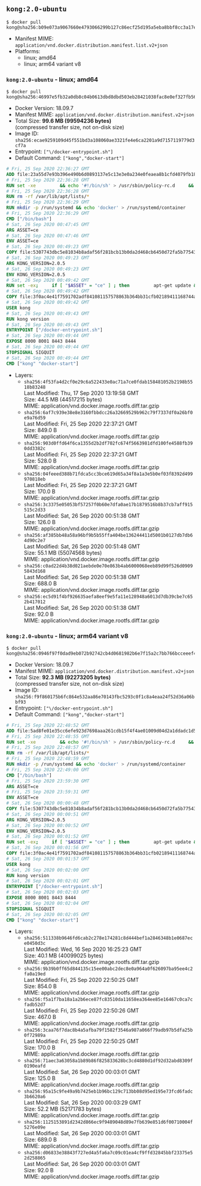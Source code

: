 ## `kong:2.0-ubuntu`

```console
$ docker pull kong@sha256:b09e073a9067660e4793066299b127c86ecf25d195a5eba8bbf8cc3a17e0dd76
```

-	Manifest MIME: `application/vnd.docker.distribution.manifest.list.v2+json`
-	Platforms:
	-	linux; amd64
	-	linux; arm64 variant v8

### `kong:2.0-ubuntu` - linux; amd64

```console
$ docker pull kong@sha256:46997e5fb32a0db8c04b0613dbd8dbd503eb28421038fac8e0ef327fb561e770
```

-	Docker Version: 18.09.7
-	Manifest MIME: `application/vnd.docker.distribution.manifest.v2+json`
-	Total Size: **99.6 MB (99594236 bytes)**  
	(compressed transfer size, not on-disk size)
-	Image ID: `sha256:ecae9259109d45f551bd3a108060ae3321fe4e6ca2201a9d7157119779d3cf7a`
-	Entrypoint: `["\/docker-entrypoint.sh"]`
-	Default Command: `["kong","docker-start"]`

```dockerfile
# Fri, 25 Sep 2020 22:36:27 GMT
ADD file:23a55d7e93b396e490b6d0893137e5c13e3e0a234e0feaea8b1cfd4079fb1882 in / 
# Fri, 25 Sep 2020 22:36:28 GMT
RUN set -xe 		&& echo '#!/bin/sh' > /usr/sbin/policy-rc.d 	&& echo 'exit 101' >> /usr/sbin/policy-rc.d 	&& chmod +x /usr/sbin/policy-rc.d 		&& dpkg-divert --local --rename --add /sbin/initctl 	&& cp -a /usr/sbin/policy-rc.d /sbin/initctl 	&& sed -i 's/^exit.*/exit 0/' /sbin/initctl 		&& echo 'force-unsafe-io' > /etc/dpkg/dpkg.cfg.d/docker-apt-speedup 		&& echo 'DPkg::Post-Invoke { "rm -f /var/cache/apt/archives/*.deb /var/cache/apt/archives/partial/*.deb /var/cache/apt/*.bin || true"; };' > /etc/apt/apt.conf.d/docker-clean 	&& echo 'APT::Update::Post-Invoke { "rm -f /var/cache/apt/archives/*.deb /var/cache/apt/archives/partial/*.deb /var/cache/apt/*.bin || true"; };' >> /etc/apt/apt.conf.d/docker-clean 	&& echo 'Dir::Cache::pkgcache ""; Dir::Cache::srcpkgcache "";' >> /etc/apt/apt.conf.d/docker-clean 		&& echo 'Acquire::Languages "none";' > /etc/apt/apt.conf.d/docker-no-languages 		&& echo 'Acquire::GzipIndexes "true"; Acquire::CompressionTypes::Order:: "gz";' > /etc/apt/apt.conf.d/docker-gzip-indexes 		&& echo 'Apt::AutoRemove::SuggestsImportant "false";' > /etc/apt/apt.conf.d/docker-autoremove-suggests
# Fri, 25 Sep 2020 22:36:28 GMT
RUN rm -rf /var/lib/apt/lists/*
# Fri, 25 Sep 2020 22:36:29 GMT
RUN mkdir -p /run/systemd && echo 'docker' > /run/systemd/container
# Fri, 25 Sep 2020 22:36:29 GMT
CMD ["/bin/bash"]
# Sat, 26 Sep 2020 00:47:45 GMT
ARG ASSET=ce
# Sat, 26 Sep 2020 00:47:46 GMT
ENV ASSET=ce
# Sat, 26 Sep 2020 00:49:23 GMT
COPY file:5307743dbc5e81034b8adaf56f281bcb13b0da2d468cb6450d72fa5b77543ccf in /tmp/kong.deb 
# Sat, 26 Sep 2020 00:49:23 GMT
ARG KONG_VERSION=2.0.5
# Sat, 26 Sep 2020 00:49:23 GMT
ENV KONG_VERSION=2.0.5
# Sat, 26 Sep 2020 00:49:42 GMT
RUN set -ex;     if [ "$ASSET" = "ce" ] ; then         apt-get update &&         apt-get install -y curl &&         curl -fL "https://bintray.com/kong/kong-deb/download_file?file_path=kong-$KONG_VERSION.xenial.$(dpkg --print-architecture).deb" -o /tmp/kong.deb         && apt-get purge -y curl;     fi;     apt-get update     && apt-get install -y --no-install-recommends perl unzip git zlib1g     && rm -rf /var/lib/apt/lists/* 	&& dpkg -i /tmp/kong.deb 	&& rm -rf /tmp/kong.deb 	&& useradd -ms /bin/bash kong     && mkdir -p "/usr/local/kong" 	&& chown -R kong:0 /usr/local/kong 	&& chown kong:0 /usr/local/bin/kong 	&& chmod -R g=u /usr/local/kong 	&& kong version
# Sat, 26 Sep 2020 00:49:42 GMT
COPY file:3f0ac4e41f7591702adf841081157578863b364bb31cfb02189411168744a26e in /docker-entrypoint.sh 
# Sat, 26 Sep 2020 00:49:42 GMT
USER kong
# Sat, 26 Sep 2020 00:49:43 GMT
RUN kong version
# Sat, 26 Sep 2020 00:49:43 GMT
ENTRYPOINT ["/docker-entrypoint.sh"]
# Sat, 26 Sep 2020 00:49:44 GMT
EXPOSE 8000 8001 8443 8444
# Sat, 26 Sep 2020 00:49:44 GMT
STOPSIGNAL SIGQUIT
# Sat, 26 Sep 2020 00:49:44 GMT
CMD ["kong" "docker-start"]
```

-	Layers:
	-	`sha256:4f53fa4d2cf0e29c6a522433e0ac71a7ce0fdab158481052b2198b5518b83248`  
		Last Modified: Thu, 17 Sep 2020 13:19:58 GMT  
		Size: 44.5 MB (44517215 bytes)  
		MIME: application/vnd.docker.image.rootfs.diff.tar.gzip
	-	`sha256:6af7c939e38e8e3160fbbdcc26a32669529b962c79f7337df0a26bf0e9a76d59`  
		Last Modified: Fri, 25 Sep 2020 22:37:21 GMT  
		Size: 849.0 B  
		MIME: application/vnd.docker.image.rootfs.diff.tar.gzip
	-	`sha256:903d0ffd64f6ca1355d2b2df702fc674f5663981dfd100fe4588fb390dd3382c`  
		Last Modified: Fri, 25 Sep 2020 22:37:21 GMT  
		Size: 528.0 B  
		MIME: application/vnd.docker.image.rootfs.diff.tar.gzip
	-	`sha256:04feeed388b71fdca5cc3bce619d65a34f8a1a3e5b0ef03f8392d499970818eb`  
		Last Modified: Fri, 25 Sep 2020 22:37:21 GMT  
		Size: 170.0 B  
		MIME: application/vnd.docker.image.rootfs.diff.tar.gzip
	-	`sha256:3c3375e05053bf57257f0b60e7dfa0ae17b1879516b8b37cb7aff915515c2d33`  
		Last Modified: Sat, 26 Sep 2020 00:51:38 GMT  
		Size: 126.0 B  
		MIME: application/vnd.docker.image.rootfs.diff.tar.gzip
	-	`sha256:af385bb48a58a96bf9b5b55ffa404be136244411d5001b0127db7db64d90c2e7`  
		Last Modified: Sat, 26 Sep 2020 00:51:48 GMT  
		Size: 55.1 MB (55074568 bytes)  
		MIME: application/vnd.docker.image.rootfs.diff.tar.gzip
	-	`sha256:c0ad22d4b38d021aebde0e70e863b4ab6000068eeb89d99f526d09095843d168`  
		Last Modified: Sat, 26 Sep 2020 00:51:38 GMT  
		Size: 688.0 B  
		MIME: application/vnd.docker.image.rootfs.diff.tar.gzip
	-	`sha256:ec5d91f4bf926635aefa8eef9e5fa11e128948a6013d7db39cbe7c652b417012`  
		Last Modified: Sat, 26 Sep 2020 00:51:38 GMT  
		Size: 92.0 B  
		MIME: application/vnd.docker.image.rootfs.diff.tar.gzip

### `kong:2.0-ubuntu` - linux; arm64 variant v8

```console
$ docker pull kong@sha256:0946f97f0dad9eb072b92742cb4d0681982b6e7f15a2c7bb766bcceeef44e704
```

-	Docker Version: 18.09.7
-	Manifest MIME: `application/vnd.docker.distribution.manifest.v2+json`
-	Total Size: **92.3 MB (92273205 bytes)**  
	(compressed transfer size, not on-disk size)
-	Image ID: `sha256:f9f860175b6fc864e532aa86e70143fbc5293c0f1c8a4eaa24f52d36a06bbf93`
-	Entrypoint: `["\/docker-entrypoint.sh"]`
-	Default Command: `["kong","docker-start"]`

```dockerfile
# Fri, 25 Sep 2020 22:48:52 GMT
ADD file:5ad8fe01e35cc6efe923d7698aaa261cdb15f4f4ae01009d04d2a1ddadc1d5b2 in / 
# Fri, 25 Sep 2020 22:48:55 GMT
RUN set -xe 		&& echo '#!/bin/sh' > /usr/sbin/policy-rc.d 	&& echo 'exit 101' >> /usr/sbin/policy-rc.d 	&& chmod +x /usr/sbin/policy-rc.d 		&& dpkg-divert --local --rename --add /sbin/initctl 	&& cp -a /usr/sbin/policy-rc.d /sbin/initctl 	&& sed -i 's/^exit.*/exit 0/' /sbin/initctl 		&& echo 'force-unsafe-io' > /etc/dpkg/dpkg.cfg.d/docker-apt-speedup 		&& echo 'DPkg::Post-Invoke { "rm -f /var/cache/apt/archives/*.deb /var/cache/apt/archives/partial/*.deb /var/cache/apt/*.bin || true"; };' > /etc/apt/apt.conf.d/docker-clean 	&& echo 'APT::Update::Post-Invoke { "rm -f /var/cache/apt/archives/*.deb /var/cache/apt/archives/partial/*.deb /var/cache/apt/*.bin || true"; };' >> /etc/apt/apt.conf.d/docker-clean 	&& echo 'Dir::Cache::pkgcache ""; Dir::Cache::srcpkgcache "";' >> /etc/apt/apt.conf.d/docker-clean 		&& echo 'Acquire::Languages "none";' > /etc/apt/apt.conf.d/docker-no-languages 		&& echo 'Acquire::GzipIndexes "true"; Acquire::CompressionTypes::Order:: "gz";' > /etc/apt/apt.conf.d/docker-gzip-indexes 		&& echo 'Apt::AutoRemove::SuggestsImportant "false";' > /etc/apt/apt.conf.d/docker-autoremove-suggests
# Fri, 25 Sep 2020 22:48:57 GMT
RUN rm -rf /var/lib/apt/lists/*
# Fri, 25 Sep 2020 22:48:59 GMT
RUN mkdir -p /run/systemd && echo 'docker' > /run/systemd/container
# Fri, 25 Sep 2020 22:49:00 GMT
CMD ["/bin/bash"]
# Fri, 25 Sep 2020 23:59:30 GMT
ARG ASSET=ce
# Fri, 25 Sep 2020 23:59:31 GMT
ENV ASSET=ce
# Sat, 26 Sep 2020 00:00:48 GMT
COPY file:5307743dbc5e81034b8adaf56f281bcb13b0da2d468cb6450d72fa5b77543ccf in /tmp/kong.deb 
# Sat, 26 Sep 2020 00:00:51 GMT
ARG KONG_VERSION=2.0.5
# Sat, 26 Sep 2020 00:00:52 GMT
ENV KONG_VERSION=2.0.5
# Sat, 26 Sep 2020 00:01:52 GMT
RUN set -ex;     if [ "$ASSET" = "ce" ] ; then         apt-get update &&         apt-get install -y curl &&         curl -fL "https://bintray.com/kong/kong-deb/download_file?file_path=kong-$KONG_VERSION.xenial.$(dpkg --print-architecture).deb" -o /tmp/kong.deb         && apt-get purge -y curl;     fi;     apt-get update     && apt-get install -y --no-install-recommends perl unzip git zlib1g     && rm -rf /var/lib/apt/lists/* 	&& dpkg -i /tmp/kong.deb 	&& rm -rf /tmp/kong.deb 	&& useradd -ms /bin/bash kong     && mkdir -p "/usr/local/kong" 	&& chown -R kong:0 /usr/local/kong 	&& chown kong:0 /usr/local/bin/kong 	&& chmod -R g=u /usr/local/kong 	&& kong version
# Sat, 26 Sep 2020 00:01:56 GMT
COPY file:3f0ac4e41f7591702adf841081157578863b364bb31cfb02189411168744a26e in /docker-entrypoint.sh 
# Sat, 26 Sep 2020 00:01:57 GMT
USER kong
# Sat, 26 Sep 2020 00:02:00 GMT
RUN kong version
# Sat, 26 Sep 2020 00:02:01 GMT
ENTRYPOINT ["/docker-entrypoint.sh"]
# Sat, 26 Sep 2020 00:02:03 GMT
EXPOSE 8000 8001 8443 8444
# Sat, 26 Sep 2020 00:02:04 GMT
STOPSIGNAL SIGQUIT
# Sat, 26 Sep 2020 00:02:05 GMT
CMD ["kong" "docker-start"]
```

-	Layers:
	-	`sha256:511338b9646fd6cab2c278e174281c8d444bef1a2846348b1e0687ece0450d3c`  
		Last Modified: Wed, 16 Sep 2020 16:25:23 GMT  
		Size: 40.1 MB (40099025 bytes)  
		MIME: application/vnd.docker.image.rootfs.diff.tar.gzip
	-	`sha256:9b39b0ff65d844135c15ee00abc2dec8e0a964a0f626097ba95ee4c2fa0a19ed`  
		Last Modified: Fri, 25 Sep 2020 22:50:25 GMT  
		Size: 854.0 B  
		MIME: application/vnd.docker.image.rootfs.diff.tar.gzip
	-	`sha256:f5a1f7ba18a1a2b6ece87fc83510da11658ea364ee85e16467c0ca7cfadb52d7`  
		Last Modified: Fri, 25 Sep 2020 22:50:26 GMT  
		Size: 467.0 B  
		MIME: application/vnd.docker.image.rootfs.diff.tar.gzip
	-	`sha256:3caa76f7dac8b4a5afba79f1582f3546a987a066f79adb97b5dfa25b0f72989a`  
		Last Modified: Fri, 25 Sep 2020 22:50:25 GMT  
		Size: 170.0 B  
		MIME: application/vnd.docker.image.rootfs.diff.tar.gzip
	-	`sha256:71aec3a63058a1b89b86f825833628bc3cd4880d1df92d32abd8309f0190eafd`  
		Last Modified: Sat, 26 Sep 2020 00:03:01 GMT  
		Size: 125.0 B  
		MIME: application/vnd.docker.image.rootfs.diff.tar.gzip
	-	`sha256:95a15c9fe49a9b7425eb1b96bc129c713bb08d95ed195e73fcd6fadc3b6620a6`  
		Last Modified: Sat, 26 Sep 2020 00:03:29 GMT  
		Size: 52.2 MB (52171783 bytes)  
		MIME: application/vnd.docker.image.rootfs.diff.tar.gzip
	-	`sha256:1125153891d2342d866ec9f9489048d89e7fb639e851d6f00710004f5276e09e`  
		Last Modified: Sat, 26 Sep 2020 00:03:01 GMT  
		Size: 689.0 B  
		MIME: application/vnd.docker.image.rootfs.diff.tar.gzip
	-	`sha256:d06833e38843f727ed4a5fa6a7c09c01ea4cf9ffd32845bbf23375e52d258865`  
		Last Modified: Sat, 26 Sep 2020 00:03:01 GMT  
		Size: 92.0 B  
		MIME: application/vnd.docker.image.rootfs.diff.tar.gzip
